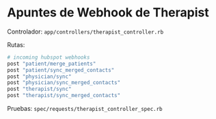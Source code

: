 # Apuntes de Webhook de Therapist

Controlador: `app/controllers/therapist_controller.rb`

Rutas:
```ruby
# incoming hubspot webhooks
post "patient/merge_patients"
post "patient/sync_merged_contacts"
post "physician/sync"
post "physician/sync_merged_contacts"
post "therapist/sync"
post "therapist/sync_merged_contacts"
```

Pruebas: `spec/requests/therapist_controller_spec.rb`